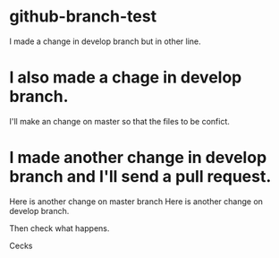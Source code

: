 # github-branch-test
I made a change in develop branch but in other line.

# I also made a chage in develop branch.
I'll make an change on master so that the files to be confict.

# I made another change in develop branch and I'll send a pull request.
Here is another change on master branch
Here is another change on develop branch.

Then check what happens.


Cecks